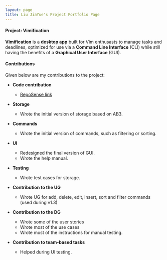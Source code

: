```yaml
---
layout: page
title: Liu JiaYue's Project Portfolio Page
---
```


#### Project: Vimification

**Vimification** is a **desktop app** built for Vim enthusasts to manage tasks and deadlines, optimized for use via a **Command Line Interface** (CLI) while still having the benefits of a **Graphical User Interface** (GUI).

#### Contributions

Given below are my contributions to the project:

- **Code contribution**

  - [RepoSense link](https://nus-cs2103-ay2223s2.github.io/tp-dashboard/?search=liujiayue314&sort=groupTitle%20dsc&sortWithin=title&since=2023-02-17&timeframe=commit&mergegroup=&groupSelect=groupByRepos&breakdown=false&tabOpen=true&tabType=authorship&tabAuthor=liujiayue314&tabRepo=AY2223S2-CS2103T-T15-3%2Ftp%5Bmaster%5D&authorshipIsMergeGroup=false&authorshipFileTypes=docs~functional-code&authorshipIsBinaryFileTypeChecked=false&authorshipIsIgnoredFilesChecked=false)

- **Storage**

  - Wrote the initial version of storage based on AB3.

- **Commands**

  - Wrote the initial version of commands, such as filtering or sorting.

- **UI**

  - Redesigned the final version of GUI.
  - Wrote the help manual. 

- **Testing**

  - Wrote test cases for storage.

- **Contribution to the UG**

  - Wrote UG for add, delete, edit, insert, sort and filter commands (used during v1.3)

- **Contribution to the DG**

  - Wrote some of the user stories
  - Wrote most of the use cases
  - Wrote most of the instructions for manual testing. 

- **Contribution to team-based tasks**

  - Helped during UI testing.
